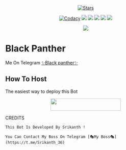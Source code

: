 <p align="center">
    <a href="https://github.com/Srikanth-36/Black-Panther-RoBot/stargazers"><img src="https://img.shields.io/github/stars/Srikanth-36/Black-Panther-RoBot?label=Stars&style=flat-square&logo=github&color=F10070" alt="Stars" /></a>
</p>
<p align="center">
    <a href="https://app.codacy.com/manual/Srikanth-36/Black-Panther-RoBot/dashboard"> <img src="https://img.shields.io/codacy/grade/4d58f2a402b54aed8a7d95f7add45a81?color=brightgreen&logo=codacy&logoColor=green&style=for-the-badge" alt="Codacy" /></a>
    <a href="https://github.com/Srikanth-36/Black-Panther-RoBot"> <img src="https://img.shields.io/github/repo-size/noob-kittu/YoneRobot?color=orange&logo=github&logoColor=green&style=for-the-badge" /></a>
    <a href="https://github.com/Srikanth-36/Black-Panther-RoBot/commits/prince"> <img src="https://img.shields.io/github/last-commit/Srikanth-36/Black-Panther-RoBot?color=blue&logo=github&logoColor=green&style=for-the-badge" /></a>
    <a href="https://github.com/Srikanth-36/Black-Panther-RoBot/issues"> <img src="https://img.shields.io/github/issues/Srikanth-36/Black-Panther-RoBot?color=blueviolet&logo=github&logoColor=green&style=for-the-badge" /></a>
    <a href="https://github.com/Srikanth-36/Black-Panther-RoBot/network/members"> <img src="https://img.shields.io/github/forks/Srikanth-36/Black-Panther-RoBot?color=red&logo=github&logoColor=green&style=for-the-badge" /></a>  
    <a href="https://pypi.org/project/Telethon/"> <img src="https://img.shields.io/pypi/v/telethon?color=yellow&label=telethon&logo=python&logoColor=green&style=for-the-badge" /></a>
</p>

<p align="center">
  <img src="https://telegra.ph/file/52b283a922675df93432a.jpg">
</p>

# Black Panther
Me On Telegram [✨Black panther✨](https://t.me/king_Panther_Bot)

## How To Host
The easiest way to deploy this Bot
<p align="center"><a href="https://heroku.com/deploy?template=https://github.com/Srikanth-36/Black-Panther-RoBot"> <img src="https://img.shields.io/badge/Deploy%20To%20Heroku-black?style=for-the-badge&logo=heroku" width="220" height="38.45"/></a></p>
 
CREDITS
```
This Bot Is Developed By Srikanth ! 

You Can Contact My Boss On Telegram [🎭My Boss🎭](https://t.me/Srikanth_36) 



```
